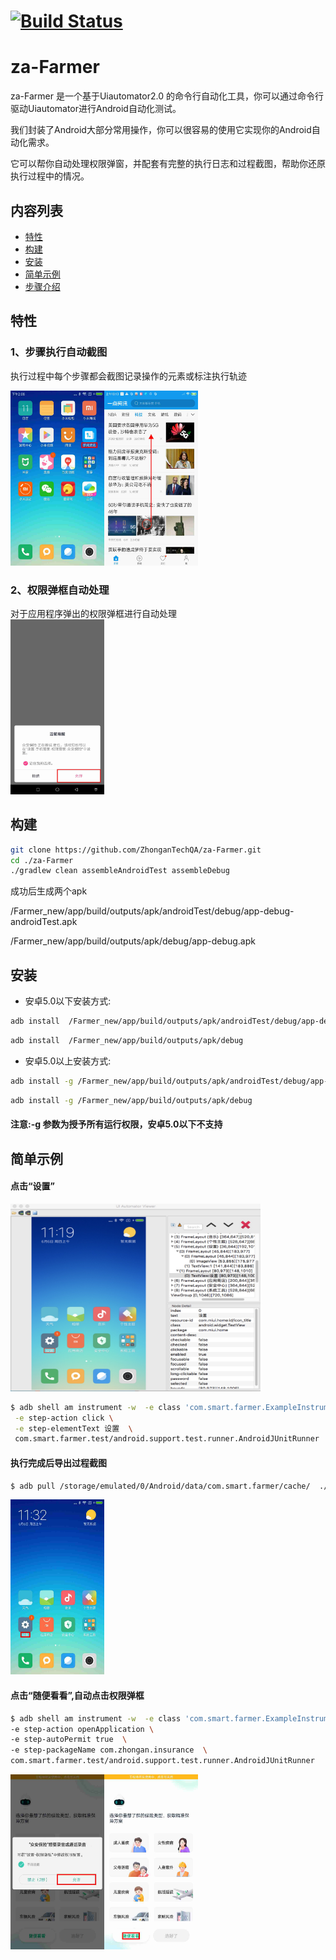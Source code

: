 # [![Build Status](https://travis-ci.com/ZhonganTechQA/za-Farmer.svg?branch=master)](https://travis-ci.com/ZhonganTechQA/za-Farmer)
# za-Farmer
 
za-Farmer 是一个基于Uiautomator2.0 的命令行自动化工具，你可以通过命令行驱动Uiautomator进行Android自动化测试。

我们封装了Android大部分常用操作，你可以很容易的使用它实现你的Android自动化需求。

它可以帮你自动处理权限弹窗，并配套有完整的执行日志和过程截图，帮助你还原执行过程中的情况。

## 内容列表
- [特性](#特性 )
- [构建](#构建 )
- [安装](#安装 )
- [简单示例](#简单示例 )
- [步骤介绍](./markdown/stepIntroduce.md)



## 特性
### 1、步骤执行自动截图
执行过程中每个步骤都会截图记录操作的元素或标注执行轨迹

<img src="./markdown/image/1560233295793.jpg" width = "150" height = "280" alt="1560233295793.jpg" ><img src="./markdown/image/1560305600360.jpg" width = "150" height = "280" alt="1560305600360.jpg" >


### 2、权限弹框自动处理
对于应用程序弹出的权限弹框进行自动处理<br/>
<img src="./markdown/image/1560307039959.jpg" width = "150" height = "280" alt="1560307039959.jpg" ><br/>



## 构建

```bash
git clone https://github.com/ZhonganTechQA/za-Farmer.git
cd ./za-Farmer
./gradlew clean assembleAndroidTest assembleDebug
```
成功后生成两个apk

/Farmer_new/app/build/outputs/apk/androidTest/debug/app-debug-androidTest.apk

/Farmer_new/app/build/outputs/apk/debug/app-debug.apk

## 安装

- 安卓5.0以下安装方式:

```bash
adb install  /Farmer_new/app/build/outputs/apk/androidTest/debug/app-debug-androidTest.apk
```
```bash
adb install  /Farmer_new/app/build/outputs/apk/debug
```
- 安卓5.0以上安装方式:

```bash
adb install -g /Farmer_new/app/build/outputs/apk/androidTest/debug/app-debug-androidTest.apk
```
```bash
adb install -g /Farmer_new/app/build/outputs/apk/debug
```
#### 注意:-g 参数为授予所有运行权限，安卓5.0以下不支持



## 简单示例
#### 点击“设置”
<img src="./markdown/image/审查元素.jpg" width = "400" height = "300" alt="1559791932003.jpg" ><br/>
```bash
$ adb shell am instrument -w  -e class 'com.smart.farmer.ExampleInstrumentedTest#step'  \
 -e step-action click \
 -e step-elementText 设置  \
 com.smart.farmer.test/android.support.test.runner.AndroidJUnitRunner
```

#### 执行完成后导出过程截图
```bash
$ adb pull /storage/emulated/0/Android/data/com.smart.farmer/cache/  ./Desktop/
```

<img src="./markdown/image/1559791932003.jpg" width = "150" height = "280" alt="1559791932003.jpg" ><br/>

#### 点击“随便看看”,自动点击权限弹框

```bash
$ adb shell am instrument -w  -e class 'com.smart.farmer.ExampleInstrumentedTest#step'  \
-e step-action openApplication \
-e step-autoPermit true  \
-e step-packageName com.zhongan.insurance  \
com.smart.farmer.test/android.support.test.runner.AndroidJUnitRunner
```
<img src="./markdown/image/1560851185191.jpg" width = "150" height = "280" alt="1560851185191.jpg" ><img src="./markdown/image/1560851188145.jpg" width = "150" height = "280" alt="1560851188145.jpg" >
